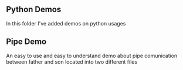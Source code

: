 ## Python Demos 

In this folder I've added demos on python usages

## Pipe Demo

An easy to use and easy to understand demo about pipe
comunication between father and son located into two different files

## 
